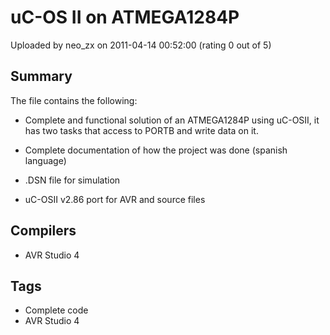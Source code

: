 # uC-OS II on ATMEGA1284P

Uploaded by neo_zx on 2011-04-14 00:52:00 (rating 0 out of 5)

## Summary

The file contains the following:


- Complete and functional solution of an ATMEGA1284P using uC-OSII, it has two tasks that access to PORTB and write data on it.


- Complete documentation of how the project was done (spanish language)


- .DSN file for simulation


- uC-OSII v2.86 port for AVR and source files

## Compilers

- AVR Studio 4

## Tags

- Complete code
- AVR Studio 4
